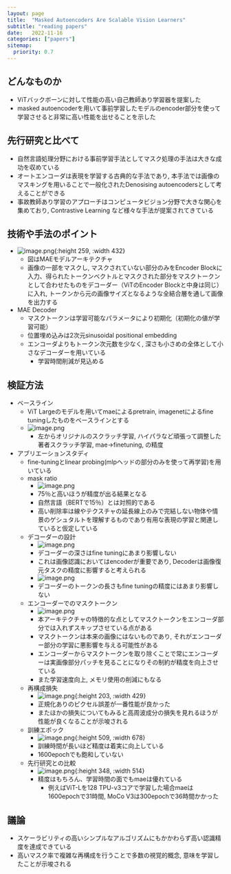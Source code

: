 ```yaml
---
layout: page
title:  "Masked Autoencoders Are Scalable Vision Learners"
subtitle: "reading papers"
date:   2022-11-16
categories: ["papers"]
sitemap:
  priority: 0.7
---
```


## どんなものか  
- ViTバックボーンに対して性能の高い自己教師あり学習器を提案した
- masked autoencoderを用いて事前学習したモデルのencoder部分を使って学習させると非常に高い性能を出せることを示した

## 先行研究と比べて  
- 自然言語処理分野における事前学習手法としてマスク処理の手法は大きな成功を収めている
- オートエンコーダは表現を学習する古典的な手法であり, 本手法では画像のマスキングを用いることで一般化されたDenosising autoencodersとして考えることができる
- 事故教師あり学習のアプローチはコンピュータビジョン分野で大きな関心を集めており, Contrastive Learning など様々な手法が提案されてきている

## 技術や手法のポイント  
- ![image.png](/assets/img/image_1668754146446_0.png){:height 259, :width 432}  
	- 図はMAEモデルアーキテクチャ  
	- 画像の一部をマスクし, マスクされていない部分のみをEncoder Blockに入力、得られたトークンベクトルとマスクされた部分をマスクトークンとして合わせたものをデコーダー（ViTのEncoder Blockと中身は同じ）に入れ, トークンから元の画像サイズとなるような全結合層を通して画像を出力する  
- MAE Decoder  
	- マスクトークンは学習可能なパラメータにより初期化（初期化の値が学習可能）  
	- 位置埋め込みは2次元sinusoidal positional embedding  
	- エンコーダよりもトークン次元数を少なく, 深さも小さめの全体として小さなデコーダーを用いている  
		- 学習時間削減が見込める  

## 検証方法  
- ベースライン  
	- ViT Largeのモデルを用いてmaeによるpretrain, imagenetによるfine tuningしたものをベースラインとする  
	- ![image.png](/assets/img/image_1668756503638_0.png)  
		- 左からオリジナルのスクラッチ学習, ハイパラなど頑張って調整した著者スクラッチ学習, mae->finetuning, の精度  
- アブリエーションスタディ  
	- fine-tuningとlinear probing(mlpヘッドの部分のみを使って再学習)を用いている  
	- mask ratio  
		- ![image.png](/assets/img/image_1668756745763_0.png)  
		- 75％と高いほうが精度が出る結果となる  
		- 自然言語（BERTで15％）とは対照的である  
		- 高い削除率は線やテクスチャの延長線上のみで完結しない物体や情景のゲシュタルトを理解するものであり有用な表現の学習と関連していると仮定している  
	- デコーダーの設計  
		- ![image.png](/assets/img/image_1668757071074_0.png)  
		- デコーダーの深さはfine tuningにあまり影響しない  
		- これは画像認識においてはencoderが重要であり, Decoderは画像復元タスクの精度に影響すると考えられる  
		- ![image.png](/assets/img/image_1668757100040_0.png)  
		- デコーダーのトークンの長さもfine tuningの精度にはあまり影響しない  
	- エンコーダーでのマスクトークン  
		- ![image.png](/assets/img/image_1668757586864_0.png)  
		- 本アーキテクチャの特徴的な点としてマスクトークンをエンコーダ部分では入れずスキップさせている点がある  
		- マスクトークンは本来の画像にはないものであり, それがエンコーダー部分の学習に悪影響を与える可能性がある  
		- エンコーダーからマスクトークンを取り除くことで常にエンコーダーは実画像部分パッチを見ることになりその制約が精度を向上させている  
		- また学習速度向上, メモリ使用の削減にもなる  
	- 再構成損失  
		- ![image.png](/assets/img/image_1668757956759_0.png){:height 203, :width 429}  
		- 正規化ありのピクセル誤差が一番性能が良かった
		- またほかの損失についてもみると高周波成分の損失を見れるほうが性能が良くなることが示唆される  
	- 訓練エポック  
		- ![image.png](/assets/img/image_1668765270564_0.png){:height 509, :width 678}  
		- 訓練時間が長いほど精度は着実に向上している  
		- 1600epochでも飽和していない  
	- 先行研究との比較  
		- ![image.png](/assets/img/image_1668766978437_0.png){:height 348, :width 514}  
		- 精度はもちろん、学習時間の面でもmaeは優れている  
			- 例えばViT-Lを128 TPU-v3コアで学習した場合maeは1600epochで31時間, MoCo V3は300epochで36時間かかった

## 議論  
- スケーラビリティの高いシンプルなアルゴリズムにもかかわらず高い認識精度を達成できている  
- 高いマスク率で複雑な再構成を行うことで多数の視覚的概念, 意味を学習したことが示唆される  